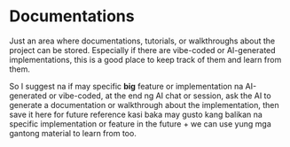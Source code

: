 # Documentations

Just an area where documentations, tutorials, or walkthroughs about the project can be stored. Especially if there are vibe-coded or AI-generated implementations, this is a good place to keep track of them and learn from them.

So I suggest na if may specific **big** feature or implementation na AI-generated or vibe-coded, at the end ng AI chat or session, ask the AI to generate a documentation or walkthrough about the implementation, then save it here for future reference kasi baka may gusto kang balikan na specific implementation or feature in the future + we can use yung mga gantong material to learn from too.
